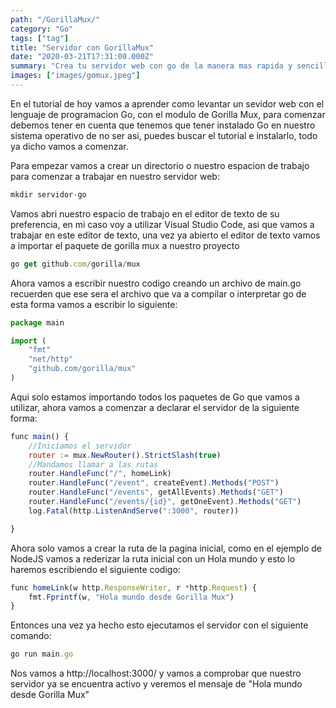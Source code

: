 ```yaml
---
path: "/GorillaMux/"
category: "Go"
tags: ["tag"]
title: "Servidor con GorillaMux"
date: "2020-03-21T17:31:00.000Z"
summary: "Crea tu servidor web con go de la manera mas rapida y sencilla"
images: ["images/gomux.jpeg"]
---
```


En el tutorial de hoy vamos a aprender como levantar un sevidor web con el lenguaje de programacion Go, con el modulo de Gorilla Mux, para comenzar debemos tener en cuenta que tenemos que tener instalado Go en nuestro sistema operativo de no ser asi, puedes buscar el tutorial e instalarlo, todo ya dicho vamos a comenzar.

Para empezar vamos a crear un directorio o nuestro espacion de trabajo para comenzar a trabajar en nuestro servidor web:

```js
mkdir servidor-go
```
Vamos abri nuestro espacio de trabajo en el editor de texto de su preferencia, en mi caso voy a utilizar Visual Studio Code, asi que vamos a trabajar en este editor de texto, una  vez ya abierto el editor de texto vamos a importar el paquete de gorilla mux a nuestro proyecto

```js
go get github.com/gorilla/mux
```
Ahora vamos a escribir nuestro codigo creando un archivo de main.go recuerden que ese sera el archivo que va a compilar o interpretar go de esta forma vamos a escribir lo siguiente:
```js
package main

import (
	"fmt"
	"net/http"
	"github.com/gorilla/mux"
)
```
Aqui solo estamos importando todos los paquetes de Go que vamos a utilizar, ahora vamos a comenzar a declarar el servidor de la siguiente forma:
```js
func main() {
	//Iniciamos el servidor
	router := mux.NewRouter().StrictSlash(true)
	//Mandamos llamar a las rutas
	router.HandleFunc("/", homeLink)
	router.HandleFunc("/event", createEvent).Methods("POST")
	router.HandleFunc("/events", getAllEvents).Methods("GET")
	router.HandleFunc("/events/{id}", getOneEvent).Methods("GET")
	log.Fatal(http.ListenAndServe(":3000", router))

}
```
Ahora solo vamos a crear la ruta de la pagina inicial, como en el ejemplo de NodeJS vamos a rederizar la ruta inicial con un Hola mundo y esto lo haremos escribiendo el siguiente codigo: 
```js
func homeLink(w http.ResponseWriter, r *http.Request) {
	fmt.Fprintf(w, "Hola mundo desde Gorilla Mux")
}
```
Entonces una vez ya hecho esto ejecutamos el servidor con el siguiente comando:
```js
go run main.go
```
Nos vamos a http://localhost:3000/ y vamos a comprobar que nuestro servidor ya se encuentra activo y veremos el mensaje de "Hola mundo desde Gorilla Mux"


